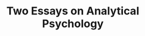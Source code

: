 ---
ref: sol-030-0073
title: ["Two Essays on Analytical Psychology"]
author_name: ["Alvin Lustig"]
publisher: ["Meridian Books"]
year: "y1956"
origin: ["United-States"]
formats: ["book-cover"]
disciplines: ["graphic-design"]
tags:
layout: artifact
status: ["ready"]
published: false
int_published: false
image_count:
date_added: 2023-06-16
batch:
---